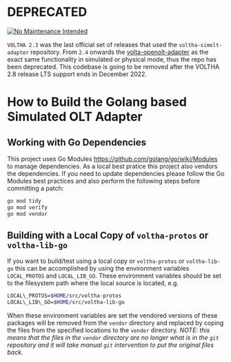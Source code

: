 # DEPRECATED

[![No Maintenance Intended](http://unmaintained.tech/badge.svg)](http://unmaintained.tech/)

`VOLTHA 2.3` was the last official set of releases that  used the `voltha-simolt-adapter` repository.
From `2.4` onwards the [volta-openolt-adapter](https://github.com/opencord/voltha-openolt-adapter) as the exact same functionality in simulated or physical mode, thus the repo has been deprecated. This codebase is going to be removed after the VOLTHA 2.8 release LTS support ends in December 2022.

# How to Build the Golang based Simulated OLT Adapter

## Working with Go Dependencies
This project uses Go Modules https://github.com/golang/go/wiki/Modules to manage
dependencies. As a local best pratice this project also vendors the dependencies.
If you need to update dependencies please follow the Go Modules best practices
and also perform the following steps before committing a patch:
```bash
go mod tidy
go mod verify
go mod vendor
```

## Building with a Local Copy of `voltha-protos` or `voltha-lib-go`
If you want to build/test using a local copy or `voltha-protos` or `voltha-lib-go`
this can be accomplished by using the environment variables `LOCAL_PROTOS` and
`LOCAL_LIB_GO`. These environment variables should be set to the filesystem
path where the local source is located, e.g.

```bash
LOCAL\_PROTOS=$HOME/src/voltha-protos
LOCAL\_LIB\_GO=$HOME/src/voltha-lib-go
```

When these environment variables are set the vendored versions of these packages
will be removed from the `vendor` directory and replaced by coping the files from
the specified locations to the `vendor` directory. *NOTE:* _this means that
the files in the `vendor` directory are no longer what is in the `git` repository
and it will take manual `git` intervention to put the original files back._
